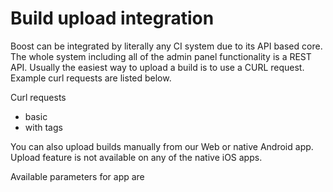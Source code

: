 # Build upload integration

Boost can be integrated by literally any CI system due to its API based core. The whole system including all of the admin panel functionality is a REST API. Usually the easiest way to upload a build is to use a CURL request. Example curl requests are listed below.

Curl requests

* basic
* with tags

You can also upload builds manually from our Web or native Android app. Upload feature is not available on any of the native iOS apps.

Available parameters for app are

